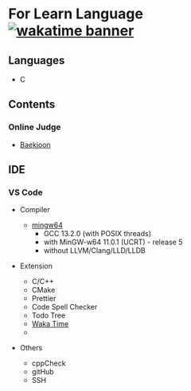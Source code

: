 # For Learn Language [![wakatime banner]][wakatime profile]

## Languages
- C

## Contents
### Online Judge
- [Baekjoon][solved.ac profile]

## IDE
### VS Code
- Compiler
  - [mingw64][mingw64 zip]
    - GCC 13.2.0 (with POSIX threads)
    - with MinGW-w64 11.0.1 (UCRT) - release 5
    - without LLVM/Clang/LLD/LLDB

- Extension
  - C/C++
  - CMake
  - Prettier
  - Code Spell Checker
  - Todo Tree
  - [Waka Time][wakatime profile]
  - 

- Others
  - cppCheck
  - gitHub
  - SSH



[solved.ac profile]: https://solved.ac/profile/thinkhole "Solved.ac Profile"
[mingw64 zip]: https://github.com/brechtsanders/winlibs_mingw/releases/download/13.2.0posix-17.0.6-11.0.1-ucrt-r5/winlibs-x86_64-posix-seh-gcc-13.2.0-mingw-w64ucrt-11.0.1-r5.zip "DOWNLOAD gcc-13.2.0-mingw-w64ucrt-11.0.1-r5"
[wakatime profile]: https://wakatime.com/@3eb37fa5-ef7a-41e2-a1f5-4e74b23747cd "WakaTime Profile"
[wakatime banner]: https://wakatime.com/badge/user/3eb37fa5-ef7a-41e2-a1f5-4e74b23747cd.svg "wakatime banner"
